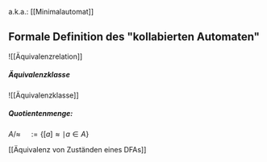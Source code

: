 a.k.a.: [[Minimalautomat]]

## Formale Definition des "kollabierten Automaten"
![[Äquivalenzrelation]]


##### Äquivalenzklasse
![[Äquivalenzklasse]]

##### Quotientenmenge:
$A/\approx \quad :=\{[a] \approx \mid a \in A\}$



[[Äquivalenz von Zuständen eines DFAs]]